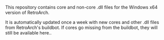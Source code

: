 This repository contains core and non-core .dll files for the Windows x64 version of RetroArch.

It is automatically updated once a week with new cores and other .dll files from RetroArch's buildbot.  If cores go missing from the buildbot, they will still be available here..
